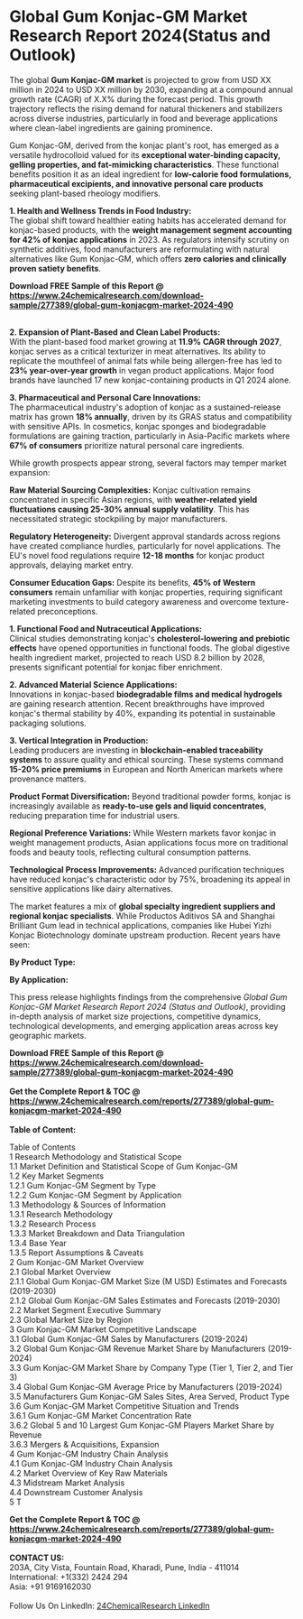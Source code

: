 <h1>Global Gum Konjac-GM Market Research Report 2024(Status and Outlook)</h1><p>The global <strong>Gum Konjac-GM market</strong> is projected to grow from USD XX million in 2024 to USD XX million by 2030, expanding at a compound annual growth rate (CAGR) of X.X% during the forecast period. This growth trajectory reflects the rising demand for natural thickeners and stabilizers across diverse industries, particularly in food and beverage applications where clean-label ingredients are gaining prominence.</p><p>Gum Konjac-GM, derived from the konjac plant's root, has emerged as a versatile hydrocolloid valued for its <strong>exceptional water-binding capacity, gelling properties, and fat-mimicking characteristics</strong>. These functional benefits position it as an ideal ingredient for <strong>low-calorie food formulations, pharmaceutical excipients, and innovative personal care products</strong> seeking plant-based rheology modifiers.</p><p><strong>1. Health and Wellness Trends in Food Industry:</strong><br>
The global shift toward healthier eating habits has accelerated demand for konjac-based products, with the <strong>weight management segment accounting for 42% of konjac applications</strong> in 2023. As regulators intensify scrutiny on synthetic additives, food manufacturers are reformulating with natural alternatives like Gum Konjac-GM, which offers <strong>zero calories and clinically proven satiety benefits</strong>.</p><div><b>Download FREE Sample of this Report @ 
            <a href="https://www.24chemicalresearch.com/download-sample/277389/global-gum-konjacgm-market-2024-490">
            https://www.24chemicalresearch.com/download-sample/277389/global-gum-konjacgm-market-2024-490</a></b></div><br><p><strong>2. Expansion of Plant-Based and Clean Label Products:</strong><br>
With the plant-based food market growing at <strong>11.9% CAGR through 2027</strong>, konjac serves as a critical texturizer in meat alternatives. Its ability to replicate the mouthfeel of animal fats while being allergen-free has led to <strong>23% year-over-year growth</strong> in vegan product applications. Major food brands have launched 17 new konjac-containing products in Q1 2024 alone.</p><p><strong>3. Pharmaceutical and Personal Care Innovations:</strong><br>
The pharmaceutical industry's adoption of konjac as a sustained-release matrix has grown <strong>18% annually</strong>, driven by its GRAS status and compatibility with sensitive APIs. In cosmetics, konjac sponges and biodegradable formulations are gaining traction, particularly in Asia-Pacific markets where <strong>67% of consumers</strong> prioritize natural personal care ingredients.</p><p>While growth prospects appear strong, several factors may temper market expansion:</p><p><strong>Raw Material Sourcing Complexities:</strong> Konjac cultivation remains concentrated in specific Asian regions, with <strong>weather-related yield fluctuations causing 25-30% annual supply volatility</strong>. This has necessitated strategic stockpiling by major manufacturers.</p><p><strong>Regulatory Heterogeneity:</strong> Divergent approval standards across regions have created compliance hurdles, particularly for novel applications. The EU's novel food regulations require <strong>12-18 months</strong> for konjac product approvals, delaying market entry.</p><p><strong>Consumer Education Gaps:</strong> Despite its benefits, <strong>45% of Western consumers</strong> remain unfamiliar with konjac properties, requiring significant marketing investments to build category awareness and overcome texture-related preconceptions.</p><p><strong>1. Functional Food and Nutraceutical Applications:</strong><br>
Clinical studies demonstrating konjac's <strong>cholesterol-lowering and prebiotic effects</strong> have opened opportunities in functional foods. The global digestive health ingredient market, projected to reach USD 8.2 billion by 2028, presents significant potential for konjac fiber enrichment.</p><p><strong>2. Advanced Material Science Applications:</strong><br>
Innovations in konjac-based <strong>biodegradable films and medical hydrogels</strong> are gaining research attention. Recent breakthroughs have improved konjac's thermal stability by 40%, expanding its potential in sustainable packaging solutions.</p><p><strong>3. Vertical Integration in Production:</strong><br>
Leading producers are investing in <strong>blockchain-enabled traceability systems</strong> to assure quality and ethical sourcing. These systems command <strong>15-20% price premiums</strong> in European and North American markets where provenance matters.</p><p><strong>Product Format Diversification:</strong> Beyond traditional powder forms, konjac is increasingly available as <strong>ready-to-use gels and liquid concentrates</strong>, reducing preparation time for industrial users.</p><p><strong>Regional Preference Variations:</strong> While Western markets favor konjac in weight management products, Asian applications focus more on traditional foods and beauty tools, reflecting cultural consumption patterns.</p><p><strong>Technological Process Improvements:</strong> Advanced purification techniques have reduced konjac's characteristic odor by 75%, broadening its appeal in sensitive applications like dairy alternatives.</p><p>The market features a mix of <strong>global specialty ingredient suppliers and regional konjac specialists</strong>. While Productos Aditivos SA and Shanghai Brilliant Gum lead in technical applications, companies like Hubei Yizhi Konjac Biotechnology dominate upstream production. Recent years have seen:</p><p><strong>By Product Type:</strong></p><p><strong>By Application:</strong></p><p>This press release highlights findings from the comprehensive <em>Global Gum Konjac-GM Market Research Report 2024 (Status and Outlook)</em>, providing in-depth analysis of market size projections, competitive dynamics, technological developments, and emerging application areas across key geographic markets.</p><div><b>Download FREE Sample of this Report @ 
            <a href="https://www.24chemicalresearch.com/download-sample/277389/global-gum-konjacgm-market-2024-490">
            https://www.24chemicalresearch.com/download-sample/277389/global-gum-konjacgm-market-2024-490</a></b></div><br><div><b>Get the Complete Report & TOC @ 
            <a href="https://www.24chemicalresearch.com/reports/277389/global-gum-konjacgm-market-2024-490">
            https://www.24chemicalresearch.com/reports/277389/global-gum-konjacgm-market-2024-490</a></b></div><br>
            <b>Table of Content:</b><p>Table of Contents<br />
1 Research Methodology and Statistical Scope<br />
1.1 Market Definition and Statistical Scope of Gum Konjac-GM<br />
1.2 Key Market Segments<br />
1.2.1 Gum Konjac-GM Segment by Type<br />
1.2.2 Gum Konjac-GM Segment by Application<br />
1.3 Methodology & Sources of Information<br />
1.3.1 Research Methodology<br />
1.3.2 Research Process<br />
1.3.3 Market Breakdown and Data Triangulation<br />
1.3.4 Base Year<br />
1.3.5 Report Assumptions & Caveats<br />
2 Gum Konjac-GM Market Overview<br />
2.1 Global Market Overview<br />
2.1.1 Global Gum Konjac-GM Market Size (M USD) Estimates and Forecasts (2019-2030)<br />
2.1.2 Global Gum Konjac-GM Sales Estimates and Forecasts (2019-2030)<br />
2.2 Market Segment Executive Summary<br />
2.3 Global Market Size by Region<br />
3 Gum Konjac-GM Market Competitive Landscape<br />
3.1 Global Gum Konjac-GM Sales by Manufacturers (2019-2024)<br />
3.2 Global Gum Konjac-GM Revenue Market Share by Manufacturers (2019-2024)<br />
3.3 Gum Konjac-GM Market Share by Company Type (Tier 1, Tier 2, and Tier 3)<br />
3.4 Global Gum Konjac-GM Average Price by Manufacturers (2019-2024)<br />
3.5 Manufacturers Gum Konjac-GM Sales Sites, Area Served, Product Type<br />
3.6 Gum Konjac-GM Market Competitive Situation and Trends<br />
3.6.1 Gum Konjac-GM Market Concentration Rate<br />
3.6.2 Global 5 and 10 Largest Gum Konjac-GM Players Market Share by Revenue<br />
3.6.3 Mergers & Acquisitions, Expansion<br />
4 Gum Konjac-GM Industry Chain Analysis<br />
4.1 Gum Konjac-GM Industry Chain Analysis<br />
4.2 Market Overview of Key Raw Materials<br />
4.3 Midstream Market Analysis<br />
4.4 Downstream Customer Analysis<br />
5 T</p><div><b>Get the Complete Report & TOC @ 
            <a href="https://www.24chemicalresearch.com/reports/277389/global-gum-konjacgm-market-2024-490">
            https://www.24chemicalresearch.com/reports/277389/global-gum-konjacgm-market-2024-490</a></b></div><br><b>CONTACT US:</b><br>
            203A, City Vista, Fountain Road, Kharadi, Pune, India - 411014<br>
            International: +1(332) 2424 294<br>
            Asia: +91 9169162030 <br><br>
            Follow Us On LinkedIn: <a href="https://www.linkedin.com/company/24chemicalresearch/">24ChemicalResearch LinkedIn</a>